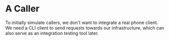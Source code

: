# A Caller

To initially simulate callers, we don't want to integrate a real phone client.
We need a CLI client to send requests towards our infrastructure, which can also
serve as an integration testing tool later.
